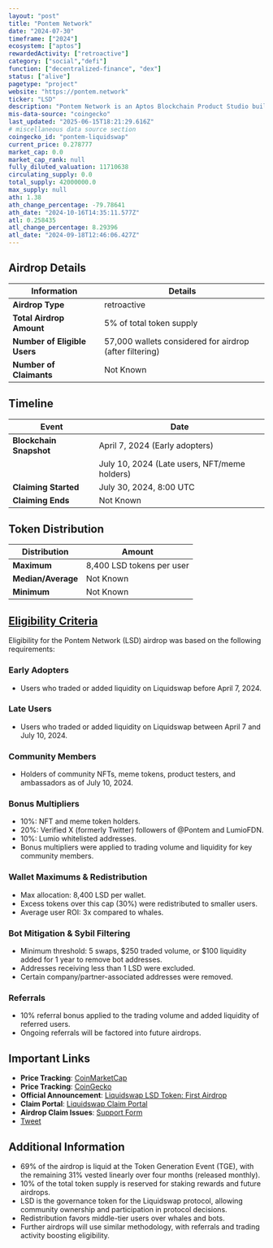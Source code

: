 ```yaml
---
layout: "post"
title: "Pontem Network"
date: "2024-07-30"
timeframe: ["2024"]
ecosystem: ["aptos"]
rewardedActivity: ["retroactive"]
category: ["social","defi"]
function: ["decentralized-finance", "dex"]
status: ["alive"]
pagetype: "project"
website: "https://pontem.network"
ticker: "LSD"
description: "Pontem Network is an Aptos Blockchain Product Studio building Move-native financial infrastructure for billions of users."
mis-data-source: "coingecko"
last_updated: "2025-06-15T18:21:29.616Z"
# miscellaneous data source section
coingecko_id: "pontem-liquidswap"
current_price: 0.278777
market_cap: 0.0
market_cap_rank: null
fully_diluted_valuation: 11710638
circulating_supply: 0.0
total_supply: 42000000.0
max_supply: null
ath: 1.38
ath_change_percentage: -79.78641
ath_date: "2024-10-16T14:35:11.577Z"
atl: 0.258435
atl_change_percentage: 8.29396
atl_date: "2024-09-18T12:46:06.427Z"
---
```


## Airdrop Details

| Information                  | Details                                                 |
| ---------------------------- | ------------------------------------------------------- |
| **Airdrop Type**             | retroactive                                             |
| **Total Airdrop Amount**     | 5% of total token supply                                |
| **Number of Eligible Users** | 57,000 wallets considered for airdrop (after filtering) |
| **Number of Claimants**      | Not Known                                               |

## Timeline

| Event                   | Date                                         |
| ----------------------- | -------------------------------------------- |
| **Blockchain Snapshot** | April 7, 2024 (Early adopters)               |
|                         | July 10, 2024 (Late users, NFT/meme holders) |
| **Claiming Started**    | July 30, 2024, 8:00 UTC                      |
| **Claiming Ends**       | Not Known                                    |

## Token Distribution

| Distribution       | Amount                    |
| ------------------ | ------------------------- |
| **Maximum**        | 8,400 LSD tokens per user |
| **Median/Average** | Not Known                 |
| **Minimum**        | Not Known                 |

## [Eligibility Criteria](https://pontem.network/posts/liquidswap-lsd-token-first-airdrop)

Eligibility for the Pontem Network (LSD) airdrop was based on the following requirements:

### Early Adopters
- Users who traded or added liquidity on Liquidswap before April 7, 2024.

### Late Users
- Users who traded or added liquidity on Liquidswap between April 7 and July 10, 2024.

### Community Members
- Holders of community NFTs, meme tokens, product testers, and ambassadors as of July 10, 2024.

### Bonus Multipliers
- 10%: NFT and meme token holders.
- 20%: Verified X (formerly Twitter) followers of @Pontem and LumioFDN.
- 10%: Lumio whitelisted addresses.
- Bonus multipliers were applied to trading volume and liquidity for key community members.

### Wallet Maximums & Redistribution
- Max allocation: 8,400 LSD per wallet.
- Excess tokens over this cap (30%) were redistributed to smaller users.
- Average user ROI: 3x compared to whales.

### Bot Mitigation & Sybil Filtering
- Minimum threshold: 5 swaps, $250 traded volume, or $100 liquidity added for 1 year to remove bot addresses.
- Addresses receiving less than 1 LSD were excluded.
- Certain company/partner-associated addresses were removed.

### Referrals
- 10% referral bonus applied to the trading volume and added liquidity of referred users.
- Ongoing referrals will be factored into future airdrops.

## Important Links

- **Price Tracking**: [CoinMarketCap](https://coinmarketcap.com/currencies/pontem-liquidswap)
- **Price Tracking**: [CoinGecko](https://www.coingecko.com/en/coins/pontem-liquidswap)
- **Official Announcement**: [Liquidswap LSD Token: First Airdrop](https://pontem.network/posts/liquidswap-lsd-token-first-airdrop)
- **Claim Portal**: [Liquidswap Claim Portal](https://claim.liquidswap.com)
- **Airdrop Claim Issues**: [Support Form](https://form.typeform.com/to/D9w3pLSA)
- [Tweet](https://x.com/PontemNetwork/status/1817662459886399737)

## Additional Information

- 69% of the airdrop is liquid at the Token Generation Event (TGE), with the remaining 31% vested linearly over four months (released monthly).
- 10% of the total token supply is reserved for staking rewards and future airdrops.
- LSD is the governance token for the Liquidswap protocol, allowing community ownership and participation in protocol decisions.
- Redistribution favors middle-tier users over whales and bots.
- Further airdrops will use similar methodology, with referrals and trading activity boosting eligibility.